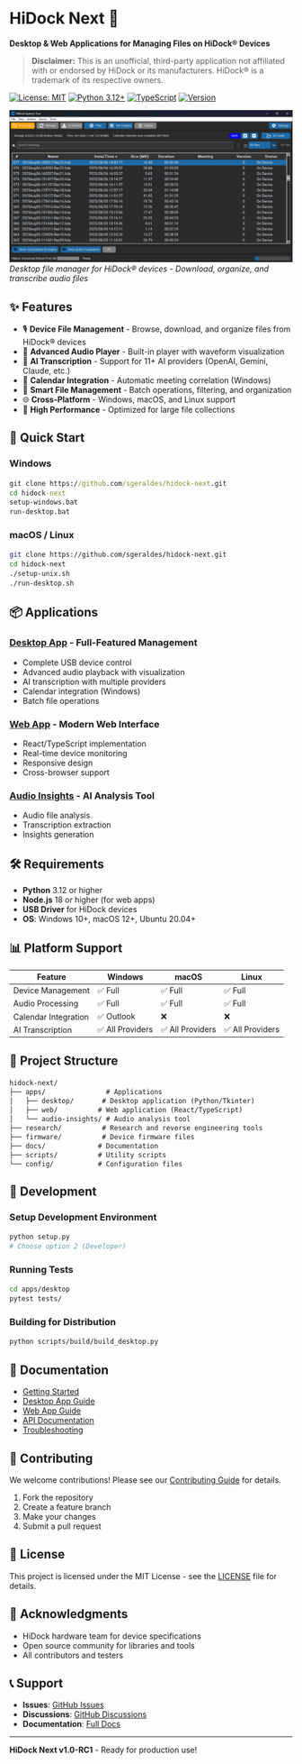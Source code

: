 # HiDock Next 🎵

**Desktop & Web Applications for Managing Files on HiDock® Devices**

> **Disclaimer:** This is an unofficial, third-party application not affiliated with or endorsed by HiDock or its manufacturers. HiDock® is a trademark of its respective owners.

[![License: MIT](https://img.shields.io/badge/License-MIT-yellow.svg)](https://opensource.org/licenses/MIT)
[![Python 3.12+](https://img.shields.io/badge/python-3.12+-blue.svg)](https://www.python.org/downloads/)
[![TypeScript](https://img.shields.io/badge/typescript-5.0+-blue.svg)](https://www.typescriptlang.org/)
[![Version](https://img.shields.io/badge/version-1.0--RC1-green.svg)](https://github.com/sgeraldes/hidock-next/releases)

![Desktop Application Screenshot](docs/hidock-desktop-app.png)
*Desktop file manager for HiDock® devices - Download, organize, and transcribe audio files*

## ✨ Features

- 🎙️ **Device File Management** - Browse, download, and organize files from HiDock® devices
- 🎵 **Advanced Audio Player** - Built-in player with waveform visualization
- 🤖 **AI Transcription** - Support for 11+ AI providers (OpenAI, Gemini, Claude, etc.)
- 📅 **Calendar Integration** - Automatic meeting correlation (Windows)
- 📁 **Smart File Management** - Batch operations, filtering, and organization
- 🌐 **Cross-Platform** - Windows, macOS, and Linux support
- 🚀 **High Performance** - Optimized for large file collections

## 🚀 Quick Start

### Windows
```cmd
git clone https://github.com/sgeraldes/hidock-next.git
cd hidock-next
setup-windows.bat
run-desktop.bat
```

### macOS / Linux
```bash
git clone https://github.com/sgeraldes/hidock-next.git
cd hidock-next
./setup-unix.sh
./run-desktop.sh
```

## 📦 Applications

### [Desktop App](apps/desktop/) - Full-Featured Management
- Complete USB device control
- Advanced audio playback with visualization
- AI transcription with multiple providers
- Calendar integration (Windows)
- Batch file operations

### [Web App](apps/web/) - Modern Web Interface
- React/TypeScript implementation
- Real-time device monitoring
- Responsive design
- Cross-browser support

### [Audio Insights](apps/audio-insights/) - AI Analysis Tool
- Audio file analysis
- Transcription extraction
- Insights generation

## 🛠️ Requirements

- **Python** 3.12 or higher
- **Node.js** 18 or higher (for web apps)
- **USB Driver** for HiDock devices
- **OS**: Windows 10+, macOS 12+, Ubuntu 20.04+

## 📊 Platform Support

| Feature | Windows | macOS | Linux |
|---------|---------|-------|-------|
| Device Management | ✅ Full | ✅ Full | ✅ Full |
| Audio Processing | ✅ Full | ✅ Full | ✅ Full |
| Calendar Integration | ✅ Outlook | ❌ | ❌ |
| AI Transcription | ✅ All Providers | ✅ All Providers | ✅ All Providers |

## 📂 Project Structure

```
hidock-next/
├── apps/               # Applications
│   ├── desktop/       # Desktop application (Python/Tkinter)
│   ├── web/          # Web application (React/TypeScript)
│   └── audio-insights/ # Audio analysis tool
├── research/          # Research and reverse engineering tools
├── firmware/          # Device firmware files
├── docs/             # Documentation
├── scripts/          # Utility scripts
└── config/           # Configuration files
```

## 🔧 Development

### Setup Development Environment
```bash
python setup.py
# Choose option 2 (Developer)
```

### Running Tests
```bash
cd apps/desktop
pytest tests/
```

### Building for Distribution
```bash
python scripts/build/build_desktop.py
```

## 📝 Documentation

- [Getting Started](docs/getting-started/QUICK_START.md)
- [Desktop App Guide](apps/desktop/README.md)
- [Web App Guide](apps/web/README.md)
- [API Documentation](docs/api/)
- [Troubleshooting](docs/TROUBLESHOOTING.md)

## 🤝 Contributing

We welcome contributions! Please see our [Contributing Guide](CONTRIBUTING.md) for details.

1. Fork the repository
2. Create a feature branch
3. Make your changes
4. Submit a pull request

## 📄 License

This project is licensed under the MIT License - see the [LICENSE](LICENSE) file for details.

## 🙏 Acknowledgments

- HiDock hardware team for device specifications
- Open source community for libraries and tools
- All contributors and testers

## 📞 Support

- **Issues**: [GitHub Issues](https://github.com/sgeraldes/hidock-next/issues)
- **Discussions**: [GitHub Discussions](https://github.com/sgeraldes/hidock-next/discussions)
- **Documentation**: [Full Docs](docs/)

---

**HiDock Next v1.0-RC1** - Ready for production use!